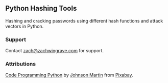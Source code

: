 ## Python Hashing Tools

Hashing and cracking passwords using different hash functions and attack vectors in Python.

### Support

Contact [zach@zachwingrave.com](mailto:zach@zachwingrave.com) for support.

### Attributions

[Code Programming Python](https://pixabay.com/photos/code-programming-python-1084923/) by [Johnson Martin](https://pixabay.com/users/JohnsonMartin-724525/?utm_source=link-attribution&amp;utm_medium=referral&amp;utm_campaign=image&amp;utm_content=1084923) from [Pixabay](https://pixabay.com/?utm_source=link-attribution&amp;utm_medium=referral&amp;utm_campaign=image&amp;utm_content=1084923).
